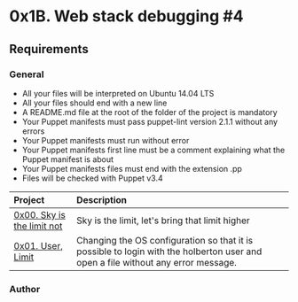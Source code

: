 # 0x1B. Web stack debugging #4

## Requirements

### General

* All your files will be interpreted on Ubuntu 14.04 LTS
* All your files should end with a new line
* A README.md file at the root of the folder of the project is mandatory
* Your Puppet manifests must pass puppet-lint version 2.1.1 without any errors
* Your Puppet manifests must run without error
* Your Puppet manifests first line must be a comment explaining what the Puppet manifest is about
* Your Puppet manifests files must end with the extension .pp
* Files will be checked with Puppet v3.4

| Project | Description |
| :--- | :---|
| [0x00. Sky is the limit not ](./0-the_sky_is_the_limit_not.pp) | Sky is the limit, let's bring that limit higher |
| [0x01. User, Limit ](./1-user_limit.pp) | Changing the OS configuration so that it is possible to login with the holberton user and open a file without any error message. |

### Author

